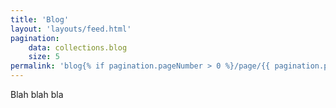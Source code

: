 ```yaml
---
title: 'Blog'
layout: 'layouts/feed.html'
pagination:
    data: collections.blog
    size: 5
permalink: 'blog{% if pagination.pageNumber > 0 %}/page/{{ pagination.pageNumber }}{% endif %}/index.html'
---
```


Blah blah bla
